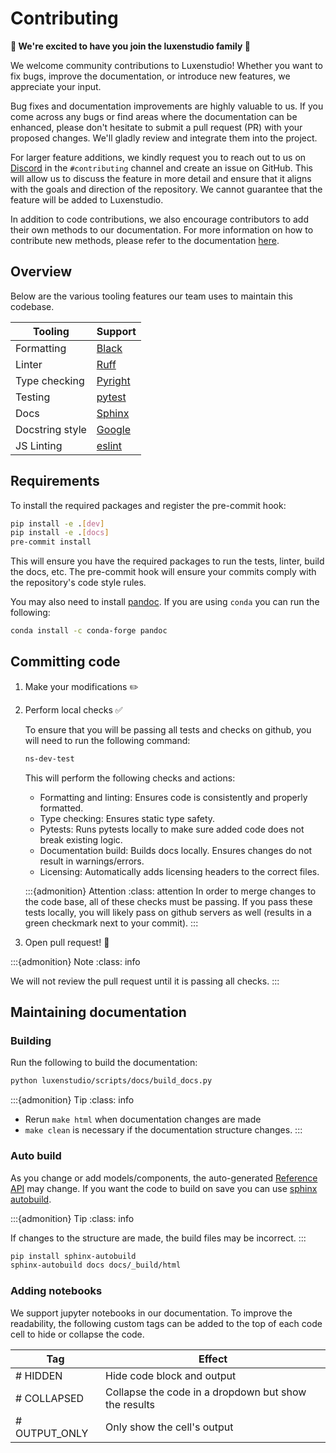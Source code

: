# Contributing

**💝 We're excited to have you join the luxenstudio family 💝**

We welcome community contributions to Luxenstudio! Whether you want to fix bugs, improve the documentation, or introduce new features, we appreciate your input.

Bug fixes and documentation improvements are highly valuable to us. If you come across any bugs or find areas where the documentation can be enhanced, please don't hesitate to submit a pull request (PR) with your proposed changes. We'll gladly review and integrate them into the project.

For larger feature additions, we kindly request you to reach out to us on [Discord](https://discord.gg/uMbNqcraFc) in the `#contributing` channel and create an issue on GitHub. This will allow us to discuss the feature in more detail and ensure that it aligns with the goals and direction of the repository. We cannot guarantee that the feature will be added to Luxenstudio.

In addition to code contributions, we also encourage contributors to add their own methods to our documentation. For more information on how to contribute new methods, please refer to the documentation [here](../developer_guides/new_methods.md).

## Overview

Below are the various tooling features our team uses to maintain this codebase.

| Tooling         | Support                                                    |
| --------------- | ---------------------------------------------------------- |
| Formatting      | [Black](https://black.readthedocs.io/en/stable/)           |
| Linter          | [Ruff](https://beta.ruff.rs/docs/)                         |
| Type checking   | [Pyright](https://github.com/microsoft/pyright)            |
| Testing         | [pytest](https://docs.pytest.org/en/7.1.x/)                |
| Docs            | [Sphinx](https://www.sphinx-doc.org/en/master/)            |
| Docstring style | [Google](https://google.github.io/styleguide/pyguide.html) |
| JS Linting      | [eslint](https://eslint.org/)                              |

## Requirements

To install the required packages and register the pre-commit hook:

```bash
pip install -e .[dev]
pip install -e .[docs]
pre-commit install
```

This will ensure you have the required packages to run the tests, linter, build the docs, etc.
The pre-commit hook will ensure your commits comply with the repository's code style rules.

You may also need to install [pandoc](https://pandoc.org/). If you are using `conda` you can run the following:

```bash
conda install -c conda-forge pandoc
```

## Committing code

1. Make your modifications ✏️
2. Perform local checks ✅

   To ensure that you will be passing all tests and checks on github, you will need to run the following command:

   ```bash
   ns-dev-test
   ```

   This will perform the following checks and actions:

   - Formatting and linting: Ensures code is consistently and properly formatted.
   - Type checking: Ensures static type safety.
   - Pytests: Runs pytests locally to make sure added code does not break existing logic.
   - Documentation build: Builds docs locally. Ensures changes do not result in warnings/errors.
   - Licensing: Automatically adds licensing headers to the correct files.

   :::{admonition} Attention
   :class: attention
   In order to merge changes to the code base, all of these checks must be passing. If you pass these tests locally, you will likely pass on github servers as well (results in a green checkmark next to your commit).
   :::

3. Open pull request! 💌

:::{admonition} Note
:class: info

We will not review the pull request until it is passing all checks.
:::

## Maintaining documentation

### Building

Run the following to build the documentation:

```bash
python luxenstudio/scripts/docs/build_docs.py
```

:::{admonition} Tip
:class: info

- Rerun `make html` when documentation changes are made
- `make clean` is necessary if the documentation structure changes.
  :::

### Auto build

As you change or add models/components, the auto-generated [Reference API](https://docs.luxen.studio/reference/api/index.html) may change.
If you want the code to build on save you can use [sphinx autobuild](https://github.com/executablebooks/sphinx-autobuild).

:::{admonition} Tip
:class: info

If changes to the structure are made, the build files may be incorrect.
:::

```bash
pip install sphinx-autobuild
sphinx-autobuild docs docs/_build/html
```

### Adding notebooks

We support jupyter notebooks in our documentation. To improve the readability, the following custom tags can be added to the top of each code cell to hide or collapse the code.

| Tag           | Effect                                               |
| ------------- | ---------------------------------------------------- |
| # HIDDEN      | Hide code block and output                           |
| # COLLAPSED   | Collapse the code in a dropdown but show the results |
| # OUTPUT_ONLY | Only show the cell's output                          |
